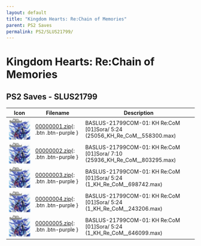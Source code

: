 ```yaml
---
layout: default
title: "Kingdom Hearts: Re:Chain of Memories"
parent: PS2 Saves
permalink: PS2/SLUS21799/
---
```

# Kingdom Hearts: Re:Chain of Memories

## PS2 Saves - SLUS21799

| Icon | Filename | Description |
|------|----------|-------------|
| ![Kingdom Hearts: Re:Chain of Memories](icon0.png) | [00000001.zip](00000001.zip){: .btn .btn-purple } | BASLUS-21799COM-01: KH Re:CoM  [01]Sora/  5:24  (25056_KH_Re_CoM__558300.max) |
| ![Kingdom Hearts: Re:Chain of Memories](icon0.png) | [00000002.zip](00000002.zip){: .btn .btn-purple } | BASLUS-21799COM-01: KH Re:CoM  [01]Sora/  7:10    (25936_KH_Re_CoM__803295.max) |
| ![Kingdom Hearts: Re:Chain of Memories](icon0.png) | [00000003.zip](00000003.zip){: .btn .btn-purple } | BASLUS-21799COM-01: KH Re:CoM  [01]Sora/  5:24  (1_KH_Re_CoM__698742.max) |
| ![Kingdom Hearts: Re:Chain of Memories](icon0.png) | [00000004.zip](00000004.zip){: .btn .btn-purple } | BASLUS-21799COM-01: KH Re:CoM  [01]Sora/  5:24  (1_KH_Re_CoM__243206.max) |
| ![Kingdom Hearts: Re:Chain of Memories](icon0.png) | [00000005.zip](00000005.zip){: .btn .btn-purple } | BASLUS-21799COM-01: KH Re:CoM  [01]Sora/  5:24  (1_KH_Re_CoM__646099.max) |

